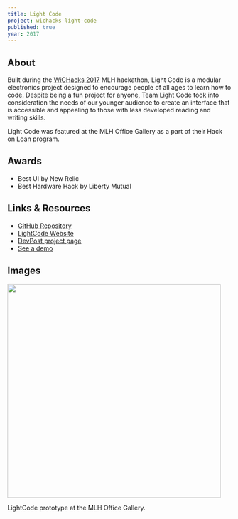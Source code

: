 ```yaml
---
title: Light Code
project: wichacks-light-code
published: true
year: 2017
---
```


## About
Built during the [WiCHacks 2017](http://wichacks.rit.edu/) MLH hackathon, Light Code is a modular electronics project designed to encourage people of all ages to learn how to code. Despite being a fun project for anyone, Team Light Code took into consideration the needs of our younger audience to create an interface that is accessible and appealing to those with less developed reading and writing skills.

Light Code was featured at the MLH Office Gallery as a part of their Hack on Loan program.

## Awards
- Best UI by New Relic
- Best Hardware Hack by Liberty Mutual

## Links & Resources
* [GitHub Repository](https://github.com/aviggiano836/LightCode)
* [LightCode Website](https://aviggiano836.github.io/LightCode/)
* [DevPost project page](https://devpost.com/software/light-code)
* [See a demo](https://youtu.be/sbjNLAihfJ0)

## Images
<img src="{{site.url}}/assets/img/wichacks-light-code.png" style= "width:50vw;">

LightCode prototype at the MLH Office Gallery.
